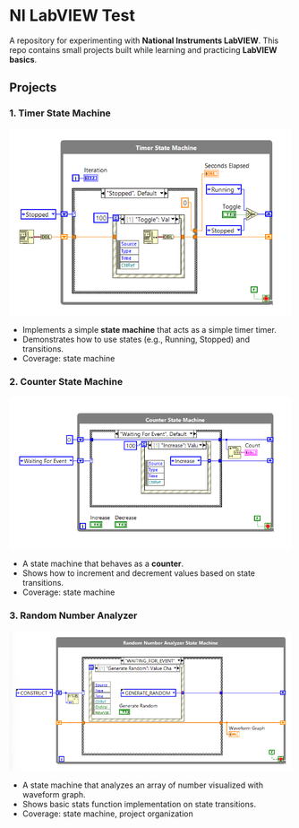 # NI LabVIEW Test  

A repository for experimenting with **National Instruments LabVIEW**. This repo contains small projects built while learning and practicing **LabVIEW basics**.  

## Projects  

### 1. Timer State Machine
![](./projects/timer-state-machine/Previews/block-diagram.png)  
- Implements a simple **state machine** that acts as a simple timer timer.  
- Demonstrates how to use states (e.g., Running, Stopped) and transitions.
- Coverage: state machine


### 2. Counter State Machine
![](./projects/counter-state-machine/Previews/block-diagram.png)  
- A state machine that behaves as a **counter**.  
- Shows how to increment and decrement values based on state transitions.  
- Coverage: state machine

### 3. Random Number Analyzer
![](./projects/random-number-analyzer/Previews/block-diagram.png)
- A state machine that analyzes an array of number visualized with waveform graph.
- Shows basic stats function implementation on state transitions.
- Coverage: state machine, project organization